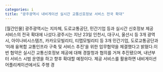 ```yaml
---
categories: i
title: "광주광역시 내비게이션 실시간 교통신호정보 서비스 전국 확대"
---
```

[월간인물] 광주광역시는 지자체, 도로교통공단, 민간기업 등과 실시간 신호정보 제공 서비스의 전국 확대에 나섰다.광주시는 지난 23일 인천시, 대구시, 울산시 등 3개 광역시, 아이나비시스템즈, 카카오모빌리티, 티맵모빌리티 등 3개 민간기업, 도로교통공단과 ‘미래 융복합 교통인프라 구축 및 서비스 추진’을 위한 업무협약을 체결했다고 밝혔다.이번 협약은 실시간 교통신호정보 제공에 대해 경찰청과 협의를 거쳐 추진됐으며, 내년부터 서비스 시범 운영을 하고 향후 확대할 예정이다. 제공 서비스를 활용하면 내비게이션 어플리케이션에서도 주행 경